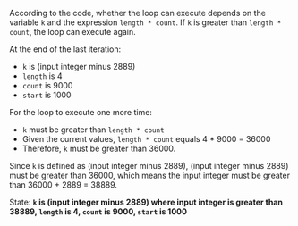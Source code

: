 According to the code, whether the loop can execute depends on the variable `k` and the expression `length * count`. If `k` is greater than `length * count`, the loop can execute again.

At the end of the last iteration:
- `k` is (input integer minus 2889)
- `length` is 4
- `count` is 9000
- `start` is 1000

For the loop to execute one more time:
- `k` must be greater than `length * count`
- Given the current values, `length * count` equals 4 * 9000 = 36000
- Therefore, `k` must be greater than 36000.

Since `k` is defined as (input integer minus 2889), (input integer minus 2889) must be greater than 36000, which means the input integer must be greater than 36000 + 2889 = 38889.

State: **`k` is (input integer minus 2889) where input integer is greater than 38889, `length` is 4, `count` is 9000, `start` is 1000**